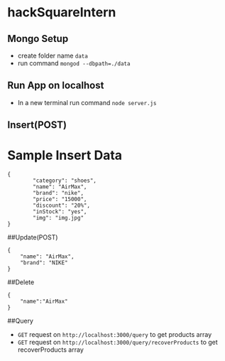 # hackSquareIntern

## Mongo Setup
* create folder name ```data```
* run command ```mongod --dbpath=./data```

## Run App on localhost
* In a new terminal run command ```node server.js```

## Insert(POST)

# Sample Insert Data

``` 
{
        "category": "shoes",
        "name": "AirMax",
        "brand": "nike",
        "price": "15000",
        "discount": "20%",
        "inStock": "yes",
        "img": "img.jpg"
}

```

##Update(POST)

```
{
	"name": "AirMax",
	"brand": "NIKE"
}
```

##Delete
```
{
	"name":"AirMax"
}
```
##Query
* ```GET``` request on ```http://localhost:3000/query``` to get products array
* ```GET``` request on ```http://localhost:3000/query/recoverProducts``` to get recoverProducts array
